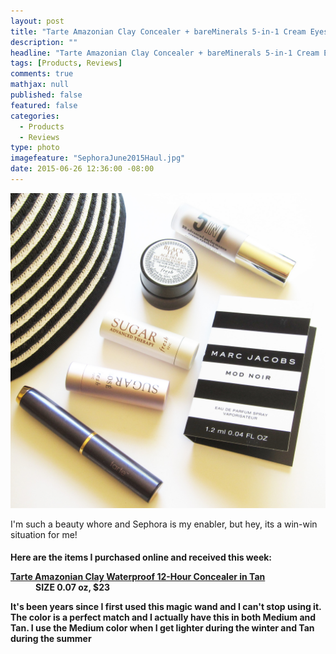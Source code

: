 ```yaml
---
layout: post
title: "Tarte Amazonian Clay Concealer + bareMinerals 5-in-1 Cream Eyeshadow Review"
description: ""
headline: "Tarte Amazonian Clay Concealer + bareMinerals 5-in-1 Cream Eyeshadow Review"
tags: [Products, Reviews]
comments: true
mathjax: null
published: false
featured: false
categories: 
  - Products
  - Reviews
type: photo
imagefeature: "SephoraJune2015Haul.jpg"
date: 2015-06-26 12:36:00 -08:00
---
```


<center><img src="/images/SephoraJune2015Haul.jpg"></center>

<p>I'm such a beauty whore and Sephora is my enabler, but hey, its a win-win situation for me! <i class="icon-smile"></i></p>

<H4>Here are the items I purchased online and received this week:</p>
<DL>
<DT><a href="http://www.sephora.com/smooth-operator-amazonian-clay-waterproof-concealer-P290629?skuId=1345248" target="_blank">Tarte Amazonian Clay Waterproof 12-Hour Concealer in Tan</a></DT>
<DD>SIZE 0.07 oz, $23</DD>
</DL>
<p>It's been years since I first used this magic wand and I can't stop using it. The color is a perfect match and I actually have this in both Medium and Tan. I use the Medium color when I get lighter during the winter and Tan during the summer </p>

